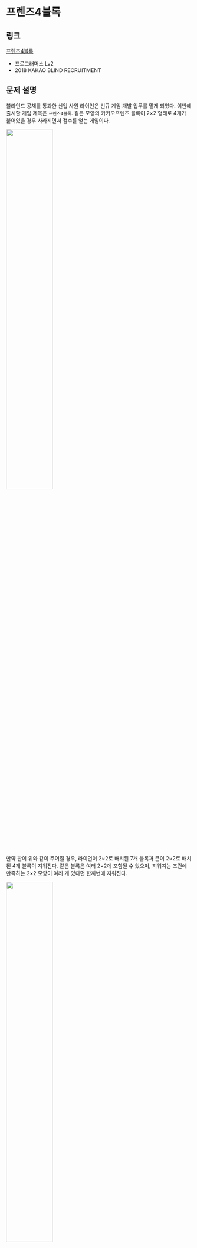 # 프렌즈4블록

## 링크

[프렌즈4블록](https://programmers.co.kr/learn/courses/30/lessons/17679#)

- 프로그래머스 Lv2
- 2018 KAKAO BLIND RECRUITMENT

## 문제 설명

블라인드 공채를 통과한 신입 사원 라이언은 신규 게임 개발 업무를 맡게 되었다. 이번에 출시할 게임 제목은 `프렌즈4블록`.
같은 모양의 카카오프렌즈 블록이 2×2 형태로 4개가 붙어있을 경우 사라지면서 점수를 얻는 게임이다.

<img src="http://t1.kakaocdn.net/welcome2018/pang1.png" width="50%"></img>

만약 판이 위와 같이 주어질 경우, 라이언이 2×2로 배치된 7개 블록과 콘이 2×2로 배치된 4개 블록이 지워진다. 같은 블록은 여러 2×2에 포함될 수 있으며, 지워지는 조건에 만족하는 2×2 모양이 여러 개 있다면 한꺼번에 지워진다.

<img src="http://t1.kakaocdn.net/welcome2018/pang2.png" width="50%"></img>

블록이 지워진 후에 위에 있는 블록이 아래로 떨어져 빈 공간을 채우게 된다.

<img src="http://t1.kakaocdn.net/welcome2018/pang3.png" width="50%"></img>

만약 빈 공간을 채운 후에 다시 2×2 형태로 같은 모양의 블록이 모이면 다시 지워지고 떨어지고를 반복하게 된다.

<img src="http://t1.kakaocdn.net/welcome2018/pang4.png" width="50%"></img>

위 초기 배치를 문자로 표시하면 아래와 같다.

```
TTTANT
RRFACC
RRRFCC
TRRRAA
TTMMMF
TMMTTJ
```

각 문자는 라이언(R), 무지(M), 어피치(A), 프로도(F), 네오(N), 튜브(T), 제이지(J), 콘(C)을 의미한다

입력으로 블록의 첫 배치가 주어졌을 때, 지워지는 블록은 모두 몇 개인지 판단하는 프로그램을 제작하라.

**제한 사항**

- 입력으로 판의 높이 `m`, 폭 `n`과 판의 배치 정보 `board`가 들어온다.
- 2 ≦ `n`, `m` ≦ 30
- `board`는 길이 `n`인 문자열 `m`개의 배열로 주어진다. 블록을 나타내는 문자는 대문자 A에서 Z가 사용된다.
- 입력으로 주어진 판 정보를 가지고 몇 개의 블록이 지워질지 출력하라.

**입출력 예**

|  m  |  n  |                      board                       | answer |
| :-: | :-: | :----------------------------------------------: | :----: |
|  4  |  5  |           [CCBDE, AAADE, AAABF, CCBBF]           |   14   |
|  6  |  6  | [TTTANT, RRFACC, RRRFCC, TRRRAA, TTMMMF, TMMTTJ] |   15   |

<br></br>

## 내 풀이

```python
def solution(m, n, board):
    answer = 0
    board = [list(i) for i in board]
    start, change = True, False
    while start or change:
        if start: start = False

        move(m, n, board) # 지워진 블록 이동
        change, removed = remove(m, n, board) # 4블록 제거
        answer += removed # 제거된 블록 개수 추가
    return answer

def move(m, n, board):
    for i in range(m-1, -1, -1):
        for j in range(n-1, -1, -1):
            if board[i][j] == '0':
                k = i - 1
                while k >= 0:
                    if board[k][j].isalpha():
                        board[i][j], board[k][j] = board[k][j], board[i][j]
                        break
                    k -= 1

def remove(m, n, board):
    change = False
    removed = 0
    will_change = []
    for i in range(m-1):
        for j in range(n-1):
            if board[i][j] != '0' and (board[i][j] == board[i][j+1] == board[i+1][j] == board[i+1][j+1]):
                will_change += [[i,j], [i, j+1], [i+1, j], [i+1, j+1]]
                change = True
    for x, y in will_change:
        if board[x][y] != '0':
            removed += 1
            board[x][y] = '0'

    return change, removed
```
